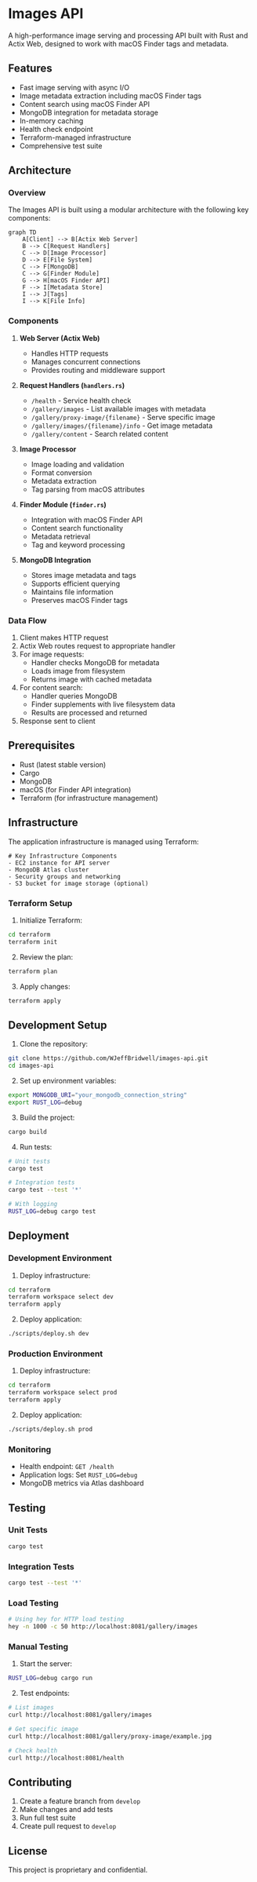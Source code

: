 # Images API

A high-performance image serving and processing API built with Rust and Actix Web, designed to work with macOS Finder tags and metadata.

## Features

- Fast image serving with async I/O
- Image metadata extraction including macOS Finder tags
- Content search using macOS Finder API
- MongoDB integration for metadata storage
- In-memory caching
- Health check endpoint
- Terraform-managed infrastructure
- Comprehensive test suite

## Architecture

### Overview
The Images API is built using a modular architecture with the following key components:

```mermaid
graph TD
    A[Client] --> B[Actix Web Server]
    B --> C[Request Handlers]
    C --> D[Image Processor]
    D --> E[File System]
    C --> F[MongoDB]
    C --> G[Finder Module]
    G --> H[macOS Finder API]
    F --> I[Metadata Store]
    I --> J[Tags]
    I --> K[File Info]
```

### Components

1. **Web Server (Actix Web)**
   - Handles HTTP requests
   - Manages concurrent connections
   - Provides routing and middleware support

2. **Request Handlers (`handlers.rs`)**
   - `/health` - Service health check
   - `/gallery/images` - List available images with metadata
   - `/gallery/proxy-image/{filename}` - Serve specific image
   - `/gallery/images/{filename}/info` - Get image metadata
   - `/gallery/content` - Search related content

3. **Image Processor**
   - Image loading and validation
   - Format conversion
   - Metadata extraction
   - Tag parsing from macOS attributes

4. **Finder Module (`finder.rs`)**
   - Integration with macOS Finder API
   - Content search functionality
   - Metadata retrieval
   - Tag and keyword processing

5. **MongoDB Integration**
   - Stores image metadata and tags
   - Supports efficient querying
   - Maintains file information
   - Preserves macOS Finder tags

### Data Flow

1. Client makes HTTP request
2. Actix Web routes request to appropriate handler
3. For image requests:
   - Handler checks MongoDB for metadata
   - Loads image from filesystem
   - Returns image with cached metadata
4. For content search:
   - Handler queries MongoDB
   - Finder supplements with live filesystem data
   - Results are processed and returned
5. Response sent to client

## Prerequisites

- Rust (latest stable version)
- Cargo
- MongoDB
- macOS (for Finder API integration)
- Terraform (for infrastructure management)

## Infrastructure

The application infrastructure is managed using Terraform:

```hcl
# Key Infrastructure Components
- EC2 instance for API server
- MongoDB Atlas cluster
- Security groups and networking
- S3 bucket for image storage (optional)
```

### Terraform Setup

1. Initialize Terraform:
```bash
cd terraform
terraform init
```

2. Review the plan:
```bash
terraform plan
```

3. Apply changes:
```bash
terraform apply
```

## Development Setup

1. Clone the repository:
```bash
git clone https://github.com/WJeffBridwell/images-api.git
cd images-api
```

2. Set up environment variables:
```bash
export MONGODB_URI="your_mongodb_connection_string"
export RUST_LOG=debug
```

3. Build the project:
```bash
cargo build
```

4. Run tests:
```bash
# Unit tests
cargo test

# Integration tests
cargo test --test '*'

# With logging
RUST_LOG=debug cargo test
```

## Deployment

### Development Environment

1. Deploy infrastructure:
```bash
cd terraform
terraform workspace select dev
terraform apply
```

2. Deploy application:
```bash
./scripts/deploy.sh dev
```

### Production Environment

1. Deploy infrastructure:
```bash
cd terraform
terraform workspace select prod
terraform apply
```

2. Deploy application:
```bash
./scripts/deploy.sh prod
```

### Monitoring

- Health endpoint: `GET /health`
- Application logs: Set `RUST_LOG=debug`
- MongoDB metrics via Atlas dashboard

## Testing

### Unit Tests
```bash
cargo test
```

### Integration Tests
```bash
cargo test --test '*'
```

### Load Testing
```bash
# Using hey for HTTP load testing
hey -n 1000 -c 50 http://localhost:8081/gallery/images
```

### Manual Testing
1. Start the server:
```bash
RUST_LOG=debug cargo run
```

2. Test endpoints:
```bash
# List images
curl http://localhost:8081/gallery/images

# Get specific image
curl http://localhost:8081/gallery/proxy-image/example.jpg

# Check health
curl http://localhost:8081/health
```

## Contributing

1. Create a feature branch from `develop`
2. Make changes and add tests
3. Run full test suite
4. Create pull request to `develop`

## License

This project is proprietary and confidential.
